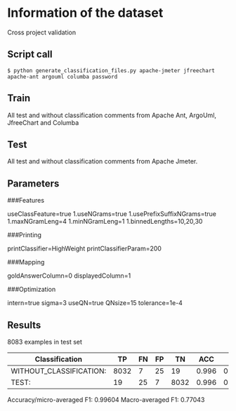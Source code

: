 # Information of the dataset
Cross project validation

## Script call

`$ python generate_classification_files.py apache-jmeter jfreechart apache-ant argouml columba password `

## Train 
All test and without classification comments from Apache Ant, ArgoUml, JfreeChart and Columba

## Test

All test and without classification comments from Apache Jmeter. 

## Parameters
###Features

useClassFeature=true
1.useNGrams=true
1.usePrefixSuffixNGrams=true
1.maxNGramLeng=4
1.minNGramLeng=1
1.binnedLengths=10,20,30

###Printing

printClassifier=HighWeight
printClassifierParam=200

###Mapping

goldAnswerColumn=0
displayedColumn=1

###Optimization

intern=true
sigma=3
useQN=true
QNsize=15
tolerance=1e-4

## Results

8083 examples in test set

|Classification          | TP |FN |FP |TN  |ACC  | P   |  R  | F1  |
|------------------------|----|---|---|----|-----|-----|-----|-----|
|WITHOUT_CLASSIFICATION: |8032|7  |25 |19  |0.996|0.997|0.999|0.998|
|TEST:                   |19  |25 |7  |8032|0.996|0.731|0.432|0.543|

Accuracy/micro-averaged F1: 0.99604
Macro-averaged F1: 0.77043



